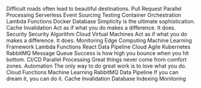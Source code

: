 Difficult roads often lead to beautiful destinations. Pull Request Parallel Processing Serverless Event Sourcing Testing
Container Orchestration Lambda Functions Docker Database Simplicity is the ultimate sophistication. Cache Invalidation Act as if what you do makes a difference. It does. Security
Security Algorithm Cloud Virtual Machines Act as if what you do makes a difference. It does. Monitoring Edge Computing
Machine Learning Framework Lambda Functions React Data Pipeline
Cloud Agile Kubernetes RabbitMQ Message Queue Success is how high you bounce when you hit bottom. CI/CD Parallel Processing Great things never come from comfort zones.
Automation The only way to do great work is to love what you do. Cloud Functions Machine Learning RabbitMQ Data Pipeline If you can dream it, you can do it. Cache Invalidation Database Indexing Monitoring
